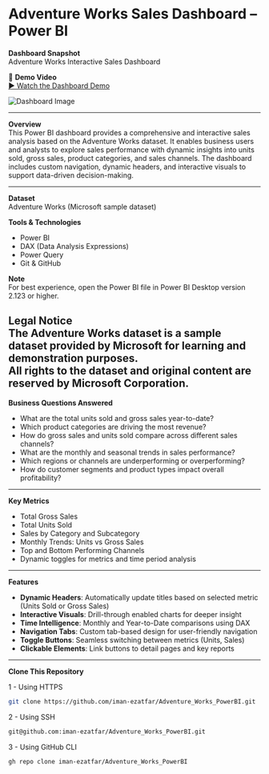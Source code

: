 # Adventure Works Sales Dashboard – Power BI

 **Dashboard Snapshot**  
Adventure Works Interactive Sales Dashboard

🎥 **Demo Video**  
[▶️ Watch the Dashboard Demo](https://youtu.be/9d80mxTB42A) <!-- Replace with your actual video link -->

![Dashboard Image](https://github.com/user-attachments/assets/30658369-cda7-4431-93eb-d1007d745326)
 <!-- Replace with your actual image path -->


---

 **Overview**  
This Power BI dashboard provides a comprehensive and interactive sales analysis based on the Adventure Works dataset. It enables business users and analysts to explore sales performance with dynamic insights into units sold, gross sales, product categories, and sales channels. The dashboard includes custom navigation, dynamic headers, and interactive visuals to support data-driven decision-making.

---
 **Dataset**  
Adventure Works (Microsoft sample dataset)

 **Tools & Technologies**  
- Power BI  
- DAX (Data Analysis Expressions)  
- Power Query  
- Git & GitHub  

 **Note**  
For best experience, open the Power BI file in Power BI Desktop version 2.123 or higher.

 **Legal Notice**  
The Adventure Works dataset is a sample dataset provided by Microsoft for learning and demonstration purposes.  
**All rights to the dataset and original content are reserved by Microsoft Corporation.**
----

 **Business Questions Answered**
- What are the total units sold and gross sales year-to-date?
- Which product categories are driving the most revenue?
- How do gross sales and units sold compare across different sales channels?
- What are the monthly and seasonal trends in sales performance?
- Which regions or channels are underperforming or overperforming?
- How do customer segments and product types impact overall profitability?

---

 **Key Metrics**
- Total Gross Sales
- Total Units Sold
- Sales by Category and Subcategory
- Monthly Trends: Units vs Gross Sales
- Top and Bottom Performing Channels
- Dynamic toggles for metrics and time period analysis

---

 **Features**
-  **Dynamic Headers**: Automatically update titles based on selected metric (Units Sold or Gross Sales)
-  **Interactive Visuals**: Drill-through enabled charts for deeper insight
-  **Time Intelligence**: Monthly and Year-to-Date comparisons using DAX
-  **Navigation Tabs**: Custom tab-based design for user-friendly navigation
-  **Toggle Buttons**: Seamless switching between metrics (Units, Sales)
-  **Clickable Elements**: Link buttons to detail pages and key reports

---

 **Clone This Repository**

1 - Using HTTPS  
```bash
git clone https://github.com/iman-ezatfar/Adventure_Works_PowerBI.git
```
2 - Using SSH  
```bash
git@github.com:iman-ezatfar/Adventure_Works_PowerBI.git
```
3 - Using GitHub CLI  
```bash
gh repo clone iman-ezatfar/Adventure_Works_PowerBI
```
